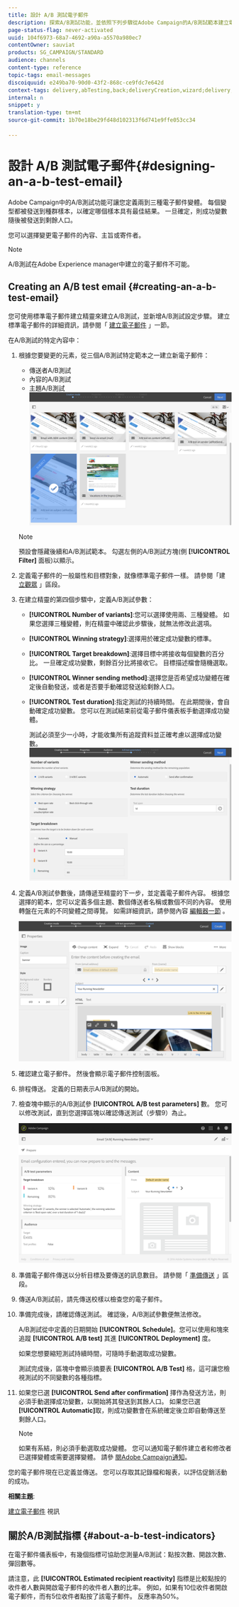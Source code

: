 ```yaml
---
title: 設計 A/B 測試電子郵件
description: 探索A/B測試功能，並依照下列步驟從Adobe Campaign的A/B測試範本建立電子郵件。
page-status-flag: never-activated
uuid: 104f6973-68a7-4692-a90a-a5570a980ec7
contentOwner: sauviat
products: SG_CAMPAIGN/STANDARD
audience: channels
content-type: reference
topic-tags: email-messages
discoiquuid: e249ba70-90d0-43f2-868c-ce9fdc7e642d
context-tags: delivery,abTesting,back;deliveryCreation,wizard;delivery,main
internal: n
snippet: y
translation-type: tm+mt
source-git-commit: 1b70e18be29fd48d102313f6d741e9ffe053cc34

---
```



# 設計 A/B 測試電子郵件{#designing-an-a-b-test-email}

Adobe Campaign中的A/B測試功能可讓您定義兩到三種電子郵件變體。 每個變型都被發送到種群樣本，以確定哪個樣本具有最佳結果。 一旦確定，則成功變數隨後被發送到剩餘人口。

您可以選擇變更電子郵件的內容、主旨或寄件者。

>[!NOTE]
>
>A/B測試在Adobe Experience manager中建立的電子郵件不可能。

## Creating an A/B test email {#creating-an-a-b-test-email}

您可使用標準電子郵件建立精靈來建立A/B測試，並新增A/B測試設定步驟。 建立標準電子郵件的詳細資訊，請參閱「 [建立電子郵件](../../channels/using/creating-an-email.md) 」一節。

在A/B測試的特定內容中：

1. 根據您要變更的元素，從三個A/B測試特定範本之一建立新電子郵件：

   * 傳送者A/B測試
   * 內容的A/B測試
   * 主題A/B測試
   ![](assets/create_ab_testing.png)

   >[!NOTE]
   >
   >預設會隱藏後續和A/B測試範本。 勾選左側的A/B測試方塊(側 **[!UICONTROL Filter]** 面板)以顯示。

1. 定義電子郵件的一般屬性和目標對象，就像標準電子郵件一樣。 請參閱「建 [立觀眾](../../audiences/using/creating-audiences.md) 」區段。
1. 在建立精靈的第四個步驟中，定義A/B測試參數：

   * **[!UICONTROL Number of variants]**:您可以選擇使用兩、三種變體。 如果您選擇三種變體，則在精靈中確認此步驟後，就無法修改此選項。
   * **[!UICONTROL Winning strategy]**:選擇用於確定成功變數的標準。
   * **[!UICONTROL Target breakdown]**:選擇目標中將接收每個變數的百分比。 一旦確定成功變數，剩餘百分比將接收它。 目標描述檔會隨機選取。
   * **[!UICONTROL Winner sending method]**:選擇您是否希望成功變體在確定後自動發送，或者是否要手動確認發送給剩餘人口。
   * **[!UICONTROL Test duration]**:指定測試的持續時間。 在此期間後，會自動確定成功變數。 您可以在測試結束前從電子郵件儀表板手動選擇成功變體。

      測試必須至少一小時，才能收集所有追蹤資料並正確考慮以選擇成功變數。
   ![](assets/ab_parameters.png)

1. 定義A/B測試參數後，請傳遞至精靈的下一步，並定義電子郵件內容。 根據您選擇的範本，您可以定義多個主題、數個傳送者名稱或數個不同的內容。 使用轉盤在元素的不同變體之間導覽。 如需詳細資訊，請參閱內容 [編輯器一節](../../designing/using/designing-content-in-adobe-campaign.md) 。

   ![](assets/create_ab_testing2.png)

1. 確認建立電子郵件。 然後會顯示電子郵件控制面板。
1. 排程傳送。 定義的日期表示A/B測試的開始。
1. 檢查塊中顯示的A/B測試參 **[!UICONTROL A/B test parameters]** 數。 您可以修改測試，直到您選擇區塊以確認傳送測試（步驟9）為止。

   ![](assets/create_ab_testing3.png)

1. 準備電子郵件傳送以分析目標及要傳送的訊息數目。 請參閱「 [準備傳送](../../sending/using/preparing-the-send.md) 」區段。
1. 傳送A/B測試前，請先傳送校樣以檢查您的電子郵件。
1. 準備完成後，請確認傳送測試。 確認後，A/B測試參數便無法修改。

   A/B測試從中定義的日期開始 **[!UICONTROL Schedule]**。您可以使用和塊來追蹤 **[!UICONTROL A/B test]** 其進 **[!UICONTROL Deployment]** 度。

   如果您想要縮短測試持續時間，可隨時手動選取成功變數。

   測試完成後，區塊中會顯示摘要表 **[!UICONTROL A/B Test]** 格，這可讓您檢視測試的不同變數的各種指標。

1. 如果您已選 **[!UICONTROL Send after confirmation]** 擇作為發送方法，則必須手動選擇成功變數，以開始將其發送到其餘人口。 如果您已選 **[!UICONTROL Automatic]**&#x200B;取，則成功變數會在系統確定後立即自動傳送至剩餘人口。

   >[!NOTE]
   >
   >如果有系結，則必須手動選取成功變體。 您可以通知電子郵件建立者和修改者已選擇變體或需要選擇變體。 請參 [閱Adobe Campaign通知](../../administration/using/sending-internal-notifications.md)。

您的電子郵件現在已定義並傳送。 您可以存取其記錄檔和報表，以評估促銷活動的成功。

**相關主題**:

[建立電子郵件](https://helpx.adobe.com/campaign/kt/acs/using/acs-create-email-from-homepage-feature-video-use.html) 視訊

## 關於A/B測試指標 {#about-a-b-test-indicators}

在電子郵件儀表板中，有幾個指標可協助您測量A/B測試：點按次數、開啟次數、彈回數等。

請注意，此 **[!UICONTROL Estimated recipient reactivity]** 指標是比較點按的收件者人數與開啟電子郵件的收件者人數的比率。 例如，如果有10位收件者開啟電子郵件，而有5位收件者點按了該電子郵件。 反應率為50%。
